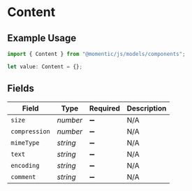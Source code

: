 # Content

## Example Usage

```typescript
import { Content } from "@momentic/js/models/components";

let value: Content = {};
```

## Fields

| Field              | Type               | Required           | Description        |
| ------------------ | ------------------ | ------------------ | ------------------ |
| `size`             | *number*           | :heavy_minus_sign: | N/A                |
| `compression`      | *number*           | :heavy_minus_sign: | N/A                |
| `mimeType`         | *string*           | :heavy_minus_sign: | N/A                |
| `text`             | *string*           | :heavy_minus_sign: | N/A                |
| `encoding`         | *string*           | :heavy_minus_sign: | N/A                |
| `comment`          | *string*           | :heavy_minus_sign: | N/A                |